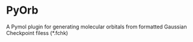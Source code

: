 # PyOrb

A Pymol plugin for generating molecular orbitals from formatted Gaussian Checkpoint filess (*.fchk)

